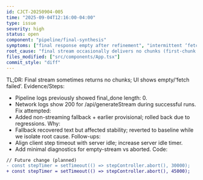 ```yaml
---
id: CJCT-20250904-005
time: "2025-09-04T12:16:00-04:00"
type: issue
severity: high
status: open
component: "pipeline/final-synthesis"
symptoms: ["final response empty after refinement", "intermittent ‘fetch failed’ shown to user"]
root_cause: "final stream occasionally delivers no chunks (first-chunk stall)"
files_modified: ["src/components/App.tsx"]
commit_style: "diff"
---
```

TL;DR: Final stream sometimes returns no chunks; UI shows empty/‘fetch failed’.
Evidence/Steps:
- Pipeline logs previously showed final_done length: 0.
- Network logs show 200 for /api/generateStream during successful runs.
Fix attempted:
- Added non-streaming fallback + earlier provisional; rolled back due to regressions.
Why:
- Fallback recovered text but affected stability; reverted to baseline while we isolate root cause.
Follow-ups:
- Align client step timeout with server idle; increase server idle timer.
- Add minimal diagnostics for empty-stream vs aborted.
Code:
```diff
// Future change (planned)
- const stepTimer = setTimeout(() => stepController.abort(), 30000);
+ const stepTimer = setTimeout(() => stepController.abort(), 45000);
```

